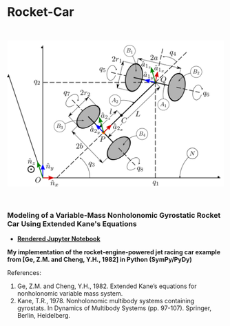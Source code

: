 # Rocket-Car

<br />
<p align="center">
  <img src="Images/rocket-car.svg">
</p>
<br />

### Modeling of a Variable-Mass Nonholonomic Gyrostatic Rocket Car Using Extended Kane's Equations

 - [__Rendered Jupyter Notebook__](https://nbviewer.jupyter.org/github/abhinavkamath/Rocket-Car/blob/master/Rocket_Car.ipynb?flush_cache=True)

__My implementation of the rocket-engine-powered jet racing car example from [Ge, Z.M. and Cheng, Y.H., 1982] in Python (SymPy/PyDy)__

References:
 1. Ge, Z.M. and Cheng, Y.H., 1982. Extended Kane’s equations for nonholonomic variable mass system.
 1. Kane, T.R., 1978. Nonholonomic multibody systems containing gyrostats. In Dynamics of Multibody Systems (pp. 97-107). Springer, Berlin, Heidelberg.
